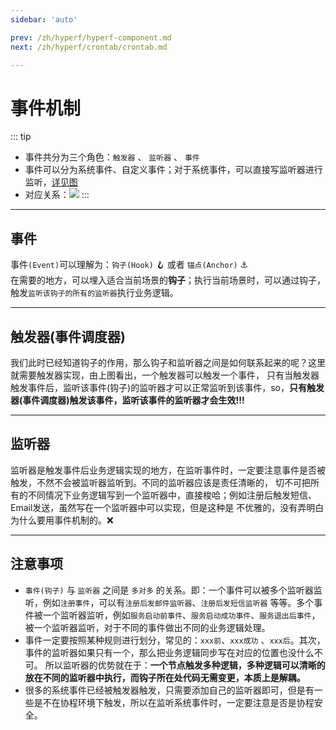 ```yaml
---
sidebar: 'auto'

prev: /zh/hyperf/hyperf-component.md
next: /zh/hyperf/crontab/crontab.md

---
```


# 事件机制

::: tip
- 事件共分为三个角色：`触发器` 、 `监听器` 、 `事件`
- 事件可以分为系统事件、自定义事件；对于系统事件，可以直接写监听器进行监听，[详见图](https://hyperf.wiki/2.2/zh-cn/imgs/hyperf-events.svg)
- 对应关系：![](http://img.tzf-foryou.com/img/20220321102539.png)
:::

---

## 事件

事件`(Event)`可以理解为：`钩子(Hook)` :hook: 或者 `锚点(Anchor)` :anchor: \
在需要的地方，可以埋入适合当前场景的**钩子**；执行当前场景时，可以通过钩子，触发`监听该钩子的所有的监听器`执行业务逻辑。

---

## 触发器(事件调度器)

我们此时已经知道钩子的作用，那么钩子和监听器之间是如何联系起来的呢？这里就需要触发器实现，由上图看出，一个触发器可以触发一个事件，
只有当触发器触发事件后，监听该事件(钩子)的监听器才可以正常监听到该事件，so，**只有触发器(事件调度器)触发该事件，监听该事件的监听器才会生效!!!**

---

## 监听器

监听器是触发事件后业务逻辑实现的地方，在监听事件时，一定要注意事件是否被触发，不然不会被监听器监听到。不同的监听器应该是责任清晰的，
切不可把所有的不同情况下业务逻辑写到一个监听器中，直接梭哈；例如注册后触发短信、Email发送，虽然写在一个监听器中可以实现，但是这种是
不优雅的，没有弄明白为什么要用事件机制的。:x:

---


## 注意事项

- `事件(钩子)` 与 `监听器` 之间是 `多对多` 的关系。即：一个事件可以被多个监听器监听，例如`注册事件`，可以有`注册后发邮件监听器`、`注册后发短信监听器`
等等。多个事件被一个监听器监听，例如`服务启动前事件`、`服务启动成功事件`、`服务退出后事件`，被一个监听器监听，对于不同的事件做出不同的业务逻辑处理。
- 事件一定要按照某种规则进行划分，常见的：`xxx前`、`xxx成功` 、`xxx后`。其次，事件的监听器如果只有一个，那么把业务逻辑同步写在对应的位置也没什么不可。
所以监听器的优势就在于：**一个节点触发多种逻辑，多种逻辑可以清晰的放在不同的监听器中执行，而钩子所在处代码无需变更，本质上是解耦。**
- 很多的系统事件已经被触发器触发，只需要添加自己的监听器即可，但是有一些是不在协程环境下触发，所以在监听系统事件时，一定要注意是否是协程安全。
